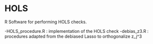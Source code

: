 # HOLS
R Software for performing HOLS checks.

-HOLS_procedure.R : implementation of the HOLS check
-debias_z3.R : procedures adapted from the debiased Lasso to orthogonalize z_j^3

